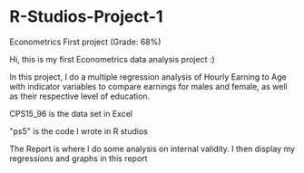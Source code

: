 # R-Studios-Project-1
Econometrics First project (Grade: 68%)

Hi, this is my first Econometrics data analysis project :) 

In this project, I do a multiple regression analysis of Hourly Earning to Age with indicator variables to compare earnings for males and female, as well as their respective level of education.

CPS15_96 is the data set in Excel

"ps5" is the code I wrote in R studios

The Report is where I do some analysis on internal validity. I then display my regressions and graphs in this report
